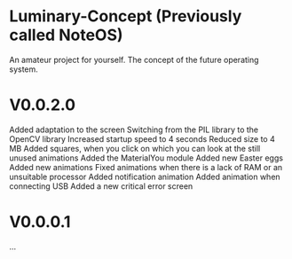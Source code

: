 # Luminary-Concept (Previously called NoteOS)
An amateur project for yourself. The concept of the future operating system.

# V0.0.2.0
Added adaptation to the screen
Switching from the PIL library to the OpenCV library
Increased startup speed to 4 seconds
Reduced size to 4 MB
Added squares, when you click on which you can look at the still unused animations
Added the MaterialYou module
Added new Easter eggs
Added new animations
Fixed animations when there is a lack of RAM or an unsuitable processor
Added notification animation
Added animation when connecting USB
Added a new critical error screen


# V0.0.0.1
...
